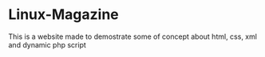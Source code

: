 # Linux-Magazine
This is a website made to demostrate some of concept about html, css, xml and dynamic php script

